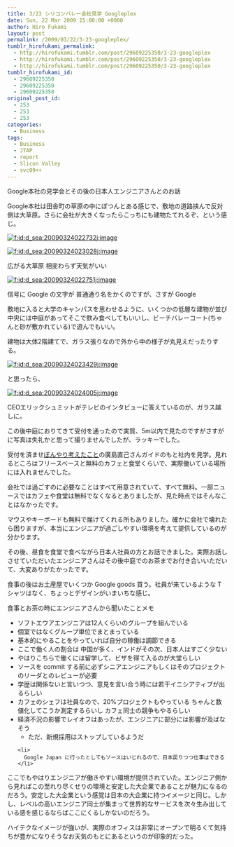 ```yaml
---
title: 3/23 シリコンバレー会社見学 Googleplex
date: Sun, 22 Mar 2009 15:00:00 +0000
author: Hiro Fukami
layout: post
permalink: /2009/03/22/3-23-googleplex/
tumblr_hirofukami_permalink:
  - http://hirofukami.tumblr.com/post/29609225350/3-23-googleplex
  - http://hirofukami.tumblr.com/post/29609225350/3-23-googleplex
  - http://hirofukami.tumblr.com/post/29609225350/3-23-googleplex
tumblr_hirofukami_id:
  - 29609225350
  - 29609225350
  - 29609225350
original_post_id:
  - 253
  - 253
  - 253
categories:
  - Business
tags:
  - Business
  - JTAP
  - report
  - Slicon Valley
  - svc09++
---
```

<div class="section">
  <p>
    Google本社の見学会とその後の日本人エンジニアさんとのお話
  </p>
  
  <p>
    Google本社は田舎町の草原の中にぽつんとある感じで、敷地の道路挟んで反対側は大草原。さらに会社が大きくなったらこっちにも建物たてれるぞ、という感じ。
  </p>
  
  <p>
    <a href="http://f.hatena.ne.jp/d_sea/20090324022732" class="hatena-fotolife" target="_blank"><img src="http://cdn-ak.f.st-hatena.com/images/fotolife/d/d_sea/20090324/20090324022732.jpg?w=830" alt="f:id:d_sea:20090324022732j:image" title="f:id:d_sea:20090324022732j:image" class="hatena-fotolife" data-recalc-dims="1" /></a>
  </p>
  
  <p>
    <a href="http://f.hatena.ne.jp/d_sea/20090324023028" class="hatena-fotolife" target="_blank"><img src="http://cdn-ak.f.st-hatena.com/images/fotolife/d/d_sea/20090324/20090324023028.jpg?w=830" alt="f:id:d_sea:20090324023028j:image" title="f:id:d_sea:20090324023028j:image" class="hatena-fotolife" data-recalc-dims="1" /></a>
  </p>
  
  <p>
    広がる大草原 相変わらず天気がいい
  </p>
  
  <p>
    <a href="http://f.hatena.ne.jp/d_sea/20090324022751" class="hatena-fotolife" target="_blank"><img src="http://cdn-ak.f.st-hatena.com/images/fotolife/d/d_sea/20090324/20090324022751.jpg?w=830" alt="f:id:d_sea:20090324022751j:image" title="f:id:d_sea:20090324022751j:image" class="hatena-fotolife" data-recalc-dims="1" /></a>
  </p>
  
  <p>
    信号に Google の文字が 普通通り名をかくのですが、さすが Google
  </p>
  
  <p>
    敷地に入ると大学のキャンパスを思わせるように、いくつかの低層な建物が並び中央には中庭があってそこで飲み食べしてもいいし、ビーチバレーコート(ちゃんと砂が敷かれている)で遊んでもいい。
  </p>
  
  <p>
    建物は大体2階建てで、ガラス張りなので外から中の様子が丸見えだったりする。
  </p>
  
  <p>
    <a href="http://f.hatena.ne.jp/d_sea/20090324023429" class="hatena-fotolife" target="_blank"><img src="http://cdn-ak.f.st-hatena.com/images/fotolife/d/d_sea/20090324/20090324023429.jpg?w=830" alt="f:id:d_sea:20090324023429j:image" title="f:id:d_sea:20090324023429j:image" class="hatena-fotolife" data-recalc-dims="1" /></a>
  </p>
  
  <p>
    と思ったら、
  </p>
  
  <p>
    <a href="http://f.hatena.ne.jp/d_sea/20090324024005" class="hatena-fotolife" target="_blank"><img src="http://cdn-ak.f.st-hatena.com/images/fotolife/d/d_sea/20090324/20090324024005.jpg?w=830" alt="f:id:d_sea:20090324024005j:image" title="f:id:d_sea:20090324024005j:image" class="hatena-fotolife" data-recalc-dims="1" /></a>
  </p>
  
  <p>
    CEOエリックシュミットがテレビのインタビューに答えているのが、ガラス越しに。
  </p>
  
  <p>
    この後中庭におりてきて受付を通ったので実質、5m以内で見たのですがさすがに写真は失礼かと思って撮りませんでしたが、ラッキーでした。
  </p>
  
  <p>
    受付を済ませ<a href="http://n.h7a.org/blog/" target="_blank">ぼんやり考えたこと</a>の廣島直己さんガイドのもと社内を見学。見れるところはフリースベースと無料のカフェと食堂くらいで、実際働いている場所には入れませんでした。
  </p>
  
  <p>
    会社では過ごすのに必要なことはすべて用意されていて、すべて無料。一部ニュースではカフェや食堂は無料でなくなるとありましたが、見た時点ではそんなことはなかったです。
  </p>
  
  <p>
    マウスやキーボードも無料で届けてくれる所もありました。確かに会社で壊れたら困りますが、本当にエンジニアが過ごしやすい環境を考えて提供しているのが分かります。
  </p>
  
  <p>
    その後、昼食を食堂で食べながら日本人社員の方とお話できました。実際お話しさせていただいたエンジニアさんはその後中庭でのお茶までお付き合いいただいて、大変ありがたかったです。
  </p>
  
  <p>
    食事の後はお土産屋でいくつか Google goods 買う。社員が来ているような T シャツはなく、ちょっとデザインがいまいちな感じ。
  </p>
  
  <p>
    食事とお茶の時にエンジニアさんから聞いたことメモ
  </p>
  
  <ul>
    <li>
      ソフトエウアエンジニアは12人くらいのグループを組んでいる
    </li>
    <li>
      個室ではなくグループ単位でまとまっている
    </li>
    <li>
      基本的にやることをやっていれば自分の稼働は調節できる
    </li>
    <li>
      ここで働く人の割合は 中国が多く、インドがその次、日本人はすごく少ない
    </li>
    <li>
      やはりこちらで働くには留学して、ビザを得て入るのが大堂らしい
    </li>
    <li>
      ソースを commit する前に必ずシニアエンジニアもしくはそのプロジェクトのリーダとのレビューが必要
    </li>
    <li>
      学歴は関係ないと言いつつ、意見を言い合う時には若干イニシアティブが出るらしい
    </li>
    <li>
      カフェのシェフは社員なので、20%プロジェクトもやっている ちゃんと数値化してこうか測定するらいし カフェ同士の競争もやるらしい
    </li>
    <li>
      経済不況の影響でレイオフはあったが、エンジニアに部分には影響が及ばなそう <ul>
        <li>
          ただ、新規採用はストップしているようだ
        </li>
      </ul>
    </li>
    
    <li>
      Google Japan に行ったとしてもソースはいじれるので、日本戻りつつ仕事はできる
    </li>
  </ul>
  
  <p>
    ここでもやはりエンジニアが働きやすい環境が提供されていた。エンジニア側から見ればこの至れり尽くせりの環境と安定した大企業であることが魅力になるのだろう。安定した大企業という感覚は日本の大企業に持つイメージと同じ。しかし、レベルの高いエンジニア同士が集まって世界的なサービスを次々生み出している感を感じるならばここにくるしかないのだろう。
  </p>
  
  <p>
    ハイテクなイメージが強いが、実際のオフィスは非常にオープンで明るくて気持ちが豊かになりそうなお天気のもとにあるというのが印象的だった。
  </p>
</div>